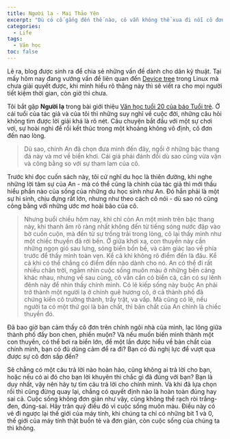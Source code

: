 ```yaml
---
title: Người lạ - Mai Thảo Yên
excerpt: "Dù có cố gắng đến thế nào, cô vẫn không thể xua đi nỗi cô đơn, trổng trải. Nơi đây có lẽ sẽ không bao giờ dành cho cô."
categories:
  - Life
tags: 
  - Văn học
toc: false
---
```


Lẽ ra, blog được sinh ra để chia sẻ những vấn đề dành cho dân kỹ thuật. Tại mấy hôm nay đang vướng vấn đề liên quan đến [Device tree](https://elinux.org/Device_Tree_Reference) trong Linux mà chưa giải quyết được, khi mình hiểu rõ thằng này thì sẽ viết ra cho mọi người tiết kiệm thời gian, còn giờ thì chưa.


Tôi bắt gặp **Người lạ** trong bài giới thiệu [Văn học tuổi 20 của báo Tuổi trẻ](https://tuoitre.vn/van-hoc-tuoi-20-lan-thu-6-nguoi-tre-tren-duong-toi-di-tim-toi-20181224093228485.htm).
Ở cái tuổi của tác giả và của tôi thì những suy nghĩ về cuộc đời, những câu hỏi không tìm được lời giải khá là rõ nét. Câu chuyện bắt đầu với một sự chơi vơi, sự hoài nghi để rồi kết thúc trong một khoảng không vô định, cô đơn đến nao lòng.
> Dù sao, chính An đã chọn đưa mình đến đây, ngồi ở những bậc thang đá này và mơ về biển khơi. Cái giá phải đánh đổi dù sao cũng vừa vặn và công bằng so với sự tham lam của cô.


Trước khi đọc cuốn sách này, tôi cứ nghĩ du học là thiên đường, khi nghe những lời tâm sự của An - mà có thể cũng là chính của tác giả thì mới thấu hiểu phần nào của sống của những du học sinh như An. Đó hẳn phải là một sự hi sinh, chịu đựng rất lớn, nhưng như theo cách cô nói - dù sao nó cũng công bằng với những ước mơ hoài bão của cô.

> Nhưng buổi chiều hôm nay, khi chỉ còn An một mình trên bậc thang này, khi thanh âm rõ ràng nhất không đến từ tiếng sóng nước đập vào bờ cuồn cuộn, mà đến từ sự trống trải trong lòng, cô lại thấy mình như một chiếc thuyền đã rời bến. Ở giữa khơi xa, con thuyền này cần những ngọn gió sau lưng, sóng biển bốn bề, và cảm giác lao về phía trước để thấy mình toàn vẹn. Kể cả khi không rõ điểm đến là đâu. Kể cả khi có thể chẳng có điểm đến nào dành cho nó. An có thể đi rất nhiều chân trời, ngắm nhìn cuộc sống muôn màu ở những bến cảng khác nhau, nhưng về sau cùng, cô vẫn cần có biển cả, cần có sự lênh đênh này để nhìn thấy chính mình. Có lẽ kiếp sống này buộc An phải trở thành một người lạ ở chính quê hương cô, ở cả thành phố đã chứng kiến cô trưởng thành, trầy trật, va vấp. Mà cũng có lẽ, nếu người ta có một thứ gọi là bản chất, thì bản chất của An chình là chiếc thuyền đó.

Đã bao giờ bạn cảm thấy cô đơn trên chính ngôi nhà của mình, lạc lõng giữa thành phố đầy bon chen, phiền muộn? Và nếu muốn biến mình thành một con thuyền, có thể bơi ra biển lớn, để một lần được hiểu về bản chất của chính mình, bạn có đủ dũng cảm để ra đi? Bạn có đủ nghị lực để vượt qua được sự cô đơn sắp đến?


Sẽ chẳng có một câu trả lời nào hoàn hảo, cũng không ai trả lời cho bạn, hoặc nếu có ai đó cho bạn lời khuyên thì chắc gì đã đúng với bạn? Bạn là duy nhất, vậy nên hãy tự tìm câu trả lời cho chính mình. Và khi đã lựa chọn rồi thì cũng đừng quay lại, chẳng có quyết định nào là hoàn toàn đúng hay sai cả. Cuộc sống không đơn giản như vậy, cũng không thể rạch ròi trắng-đen, đúng-sai. Hãy trân quý điều đó vì cuộc sống muôn màu. Điều này có vẻ đi ngược lại thế giới của máy tính, khi chúng ta chỉ có những bit 1 và 0, thế giới của máy tính thật buồn tẻ và đơn giản, còn cuộc sống của chúng ta thì không.